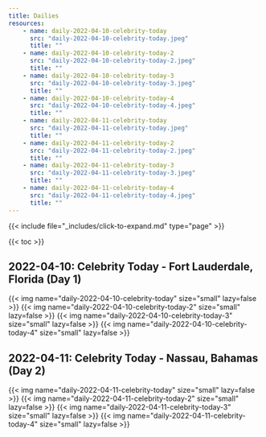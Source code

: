 ```yaml
---
title: Dailies
resources:
    - name: daily-2022-04-10-celebrity-today
      src: "daily-2022-04-10-celebrity-today.jpeg"
      title: ""
    - name: daily-2022-04-10-celebrity-today-2
      src: "daily-2022-04-10-celebrity-today-2.jpeg"
      title: ""
    - name: daily-2022-04-10-celebrity-today-3
      src: "daily-2022-04-10-celebrity-today-3.jpeg"
      title: ""
    - name: daily-2022-04-10-celebrity-today-4
      src: "daily-2022-04-10-celebrity-today-4.jpeg"
      title: ""
    - name: daily-2022-04-11-celebrity-today
      src: "daily-2022-04-11-celebrity-today.jpeg"
      title: ""
    - name: daily-2022-04-11-celebrity-today-2
      src: "daily-2022-04-11-celebrity-today-2.jpeg"
      title: ""
    - name: daily-2022-04-11-celebrity-today-3
      src: "daily-2022-04-11-celebrity-today-3.jpeg"
      title: ""
    - name: daily-2022-04-11-celebrity-today-4
      src: "daily-2022-04-11-celebrity-today-4.jpeg"
      title: ""
---
```


{{< include file="_includes/click-to-expand.md" type="page" >}}

{{< toc >}}

## 2022-04-10: Celebrity Today - Fort Lauderdale, Florida (Day 1)

{{< img name="daily-2022-04-10-celebrity-today" size="small" lazy=false >}}
{{< img name="daily-2022-04-10-celebrity-today-2" size="small" lazy=false >}}
{{< img name="daily-2022-04-10-celebrity-today-3" size="small" lazy=false >}}
{{< img name="daily-2022-04-10-celebrity-today-4" size="small" lazy=false >}}

## 2022-04-11: Celebrity Today - Nassau, Bahamas (Day 2)

{{< img name="daily-2022-04-11-celebrity-today" size="small" lazy=false >}}
{{< img name="daily-2022-04-11-celebrity-today-2" size="small" lazy=false >}}
{{< img name="daily-2022-04-11-celebrity-today-3" size="small" lazy=false >}}
{{< img name="daily-2022-04-11-celebrity-today-4" size="small" lazy=false >}}